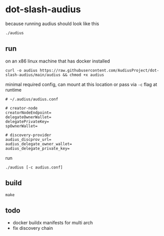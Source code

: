 # dot-slash-audius

because running audius should look like this
```
./audius
```

## run

on an x86 linux machine that has docker installed
```
curl -o audius https://raw.githubusercontent.com/AudiusProject/dot-slash-audius/main/audius && chmod +x audius
```

minimal required config, can mount at this location or pass via `-c` flag at runtime
```
# ~/.audius/audius.conf

# creator-node
creatorNodeEndpoint=
delegateOwnerWallet=
delegatePrivateKey=
spOwnerWallet=

# discovery-provider
audius_discprov_url=
audius_delegate_owner_wallet=
audius_delegate_private_key=
```

run
```
./audius [-c audius.conf]
```

## build

```
make
```

## todo

- docker buildx manifests for multi arch
- fix discovery chain

